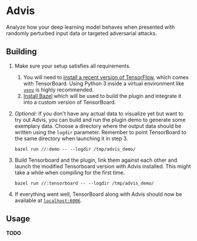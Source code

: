 # Advis

Analyze how your deep learning model behaves when presented with randomly perturbed input data or targeted adversarial attacks.

## Building

1. Make sure your setup satisfies all requirements.
    1. You will need to [install a recent version of TensorFlow](https://www.tensorflow.org/install/), which comes with TensorBoard.
    Using Python 3 inside a virtual environment like [`venv`](https://docs.python.org/3/library/venv.html) is highly recommended.
    2. [Install Bazel](https://docs.bazel.build/versions/master/install.html) which will be used to build the plugin and integrate it into a custom version of TensorBoard.

2. *Optional:* If you don't have any actual data to visualize yet but want to try out Advis, you can build and run the plugin demo to generate some exemplary data. Choose a directory where the output data should be written using the `logdir` parameter. Remember to point TensorBoard to the same directory when launching it in step 3.

    `bazel run //:demo -- --logdir /tmp/advis_demo/`

3. Build Tensorboard and the plugin, link them against each other and launch the modified Tensorboard version with Advis installed. This might take a while when compiling for the first time.

    `bazel run //:tensorboard -- --logdir /tmp/advis_demo/`

4. If everything went well, TensorBoard along with Advis should now be available at [`localhost:6006`](http://localhost:6006/).

## Usage

**TODO**
